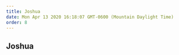 ```yaml
---
title: Joshua
date: Mon Apr 13 2020 16:18:07 GMT-0600 (Mountain Daylight Time)
order: 8
---
```


## Joshua